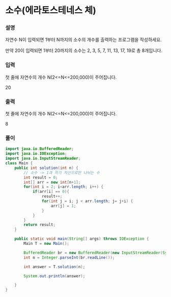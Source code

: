 # 소수(에라토스테네스 체)

### 설명
자연수 N이 입력되면 1부터 N까지의 소수의 개수를 출력하는 프로그램을 작성하세요.

만약 20이 입력되면 1부터 20까지의 소수는 2, 3, 5, 7, 11, 13, 17, 19로 총 8개입니다.

### 입력 
첫 줄에 자연수의 개수 N(2<=N<=200,000)이 주어집니다.
<p>20</p>

### 출력
첫 줄에 자연수의 개수 N(2<=N<=200,000)이 주어집니다.
<p>8</p>

### 풀이
```java
import java.io.BufferedReader;
import java.io.IOException;
import java.io.InputStreamReader;
class Main {
    public int solution(int n) {
        // 소수 -> 1과 자기 자신으로만 나뉘는 수
        int result = 0;
        int[] arr = new int[n+1];
        for(int i = 2; i<arr.length; i++) {
            if(arr[i] == 0){
                result++;
                for(int j = i; j < arr.length; j= j+i) {
                    arr[j] = 1;
                }
            }
        }
        return result;
    }

    public static void main(String[] args) throws IOException {
        Main T = new Main();

        BufferedReader br = new BufferedReader(new InputStreamReader(System.in));
        int n = Integer.parseInt(br.readLine());

        int answer = T.solution(n);

        System.out.println(answer);

    }
}
```